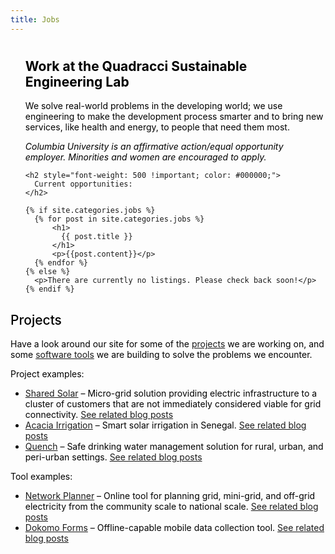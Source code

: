 ```yaml
---
title: Jobs
---
```

<ul class="post-list" style="margin:0px">

<h1 style="color: #000000;">
</h1>

<h2 style="color: #000000;">
  Work at the Quadracci Sustainable Engineering Lab
</h2>

<p style="color: #000000;">
  We solve real-world problems in the developing world; we use engineering to make the development process smarter and to bring new services, like health and energy, to people that need them most. 
</p>

<p style="color: #000000;">
  <em>Columbia University is an affirmative action/equal opportunity employer. Minorities and women are encouraged to apply.</em>
</p>


    <h2 style="font-weight: 500 !important; color: #000000;">
      Current opportunities:
    </h2>

    {% if site.categories.jobs %}
      {% for post in site.categories.jobs %}
          <h1>
            {{ post.title }}
          </h1>
          <p>{{post.content}}</p>
      {% endfor %}
    {% else %}
      <p>There are currently no listings. Please check back soon!</p>
    {% endif %}

</ul>
<h2 style="font-weight: 500 !important; color: #000000;">Projects</h2>
<p style="color: #000000;">Have a look around our site for some of the <a href="/projects/">projects</a> we are working on, and some <a href="/products-tools/">software tools</a> we are building to solve the problems we encounter.</p>
<p style="color: #000000;">Project examples:</p>

<ul style="color: #000000;">
  <li><a href="/shared-solar/">Shared Solar</a> &#8211; Micro-grid solution providing electric infrastructure to a cluster of customers that are not immediately considered viable for grid connectivity.  <a href="/tags/#Shared Solar">See related blog posts</a></li>
  <li><a href="/acacia-irrigation/">Acacia Irrigation</a> &#8211; Smart solar irrigation in Senegal.  <a href="/tags/#Acacia Irrigation">See related blog posts</a></li>
  <li><a href="/quench/">Quench</a> &#8211; Safe drinking water management solution for rural, urban, and peri-urban settings.  <a href="/tags/#Quench">See related blog posts</a></li>
</ul>

<p style="color: #000000;">Tool examples:</p>

<ul style="color: #000000;">
  <li><a href="/network-planner/">Network Planner</a> &#8211; Online tool for planning grid, mini-grid, and off-grid electricity from the community scale to national scale.  <a href="/tags/#Energy Planning">See related blog posts</a></li>
  <li><a href="/dokomo/">Dokomo Forms</a> &#8211; Offline-capable mobile data collection tool.  <a href="/tags/#Dokomo Forms">See related blog posts</a></li>
</ul>
